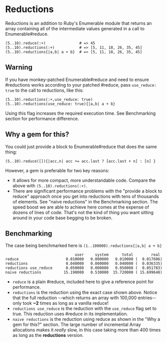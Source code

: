 Reductions
==========

Reductions is an addition to Ruby's Enumerable module that returns
an array containing all of the intermediate values generated in a call
to Enumerable#reduce.

    (5..10).reduce(:+)               # => 45
    (5..10).reductions(:+)           # => [5, 11, 18, 26, 35, 45]
    (5..10).reductions{|a,b| a + b}  # => [5, 11, 18, 26, 35, 45]


Warning
-------

If you have monkey-patched Enumerable#reduce and need to
ensure #reductions works according to your patched #reduce, pass
`use_reduce: true` to the call to reductions, like this:

    (5..10).reductions(:+,use_reduce: true)
    (5..10).reductions(use_reduce: true){|a,b| a + b}

Using this flag increases the required execution time. See Benchmarking
section for performance difference.

Why a gem for this?
-------------------

You could just provide a block to Enumerable#reduce that does the same
thing:

    (5..10).reduce([]){|acc,n| acc += acc.last ? [acc.last + n] : [n] }

However, a gem is preferable for two key reasons:

*  It allows for more compact, more understandable code. Compare the above with
   `(5..10).reductions(:+)`.
*  There are significant performance problems with the "provide a block to reduce"
   approach once you get into reductions with tens of thousands of elements. See
   "naive reductions" in the Benchmarking section. The speed boost we are able
   to achieve here comes at the expense of dozens of lines of code.
   That's not the kind of thing you want sitting around in your code base
   begging to be broken.


Benchmarking
------------
The case being benchmarked here is `(1..100000).reductions{|a,b| a + b}`

                                   user     system      total        real
    reduce                     0.010000   0.000000   0.010000 (  0.017606)
    reductions                 0.040000   0.000000   0.040000 (  0.036335)
    reductions use_reduce      0.050000   0.000000   0.050000 (  0.051783)
    naive reductions          15.190000   0.530000  15.720000 ( 15.699648)

* `reduce` is a plain #reduce, included here to give a reference point for performance.
* `reductions` is the reduction using the exact case shown above.
        Notice that the full reduction --which returns an array
        with 100,000 entries-- only took **~2** times as long as a vanilla reduce!
* `reductions use_reduce` is the reduction with the `use_reduce` flag set to
        true. This reduction uses #reduce in its implementation.
* `naive reductions` is the reduction using reduce as shown in the "Why a gem for this?"
        section. The large number of incremental Array allocations makes
        it _really_ slow, in this case taking more than 400 times as long
        as the **reductions** version.
